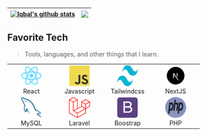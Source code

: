 <!-- <p align="center"><img src="img/finma.png" width="350"></p> -->

| <a href="https://github.com/iqbalmfn"><img align="center" src="https://github-readme-stats.vercel.app/api?username=iqbalmfn&show_icons=true&theme=tokyonight&include_all_commits=false&hide=issues&rank_icon=percentile" alt="Iqbal's github stats" /></a> | <a href="https://github.com/iqbalmfn"><img align="center" src="https://github-readme-stats.vercel.app/api/top-langs/?username=iqbalmfn&exclude_repo=inertiareact-bootstrap-boilerplate&count_private=true&layout=compact&theme=tokyonight&&size_weight=0.5&count_weight=0.5&card_width=400" /></a> |
| ------------- | ------------- |

<h2 align="left" id="finma">Favorite Tech</h2>

> Tools, languages, and other things that I learn.


<div align="center">
<table align="center">
  <tr>
    <td align="center" width="96">
      <a href="#finma" >
        <img src="react-original.svg" width="48" height="48" alt="React" />
      </a>
      <br>React
    </td>
    <td align="center"  width="96">
      <a href="#finma">
        <img src="javascript-original.svg" width="48" height="48" alt="Javascript" />
      </a>
      <br>Javascript
    </td>
    <td align="center"  width="96">
      <a href="#finma">
        <img src="tailwind-css-2.svg" width="48" height="48" alt="TailwindCSS" />
      </a>
      <br>Tailwindcss
    </td>
    <td align="center"  width="96">
      <a href="#finma">
        <img src="nextjs.png" width="48" height="48" alt="NextJS" />
      </a>
      <br>NextJS
    </td>
  </tr>
  
  <tr>
    <td align="center"  width="96">
      <a href="#finma">
        <img src="mysql-original.svg" width="48" height="48" alt="MySQL" />
      </a>
      <br>MySQL
    </td>
    <td align="center"  width="96">
      <a href="#finma">
        <img src="laravel-2.svg" width="48" height="48" alt="MySQL" />
      </a>
      <br>Laravel
    </td>
    <td align="center"  width="96">
      <a href="#finma">
        <img src="bootstrap-plain.svg" width="48" height="48" alt="Boostrap" />
      </a>
      <br>Boostrap
    </td>
    <td align="center"  width="96">
      <a href="#finma">
        <img src="php-1.svg" width="48" height="48" alt="PHP" />
      </a>
      <br>PHP
    </td>
  </tr>
</table>
</div>
